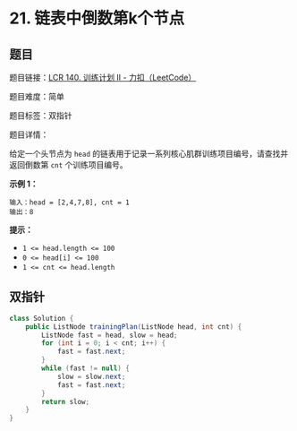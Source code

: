 # 21. 链表中倒数第k个节点

## 题目

题目链接：[LCR 140. 训练计划 II - 力扣（LeetCode）](https://leetcode.cn/problems/lian-biao-zhong-dao-shu-di-kge-jie-dian-lcof/description/)

题目难度：简单

题目标签：双指针

题目详情：

给定一个头节点为 `head` 的链表用于记录一系列核心肌群训练项目编号，请查找并返回倒数第 `cnt` 个训练项目编号。

**示例 1：**

```
输入：head = [2,4,7,8], cnt = 1
输出：8
```

**提示：**

- `1 <= head.length <= 100`
- `0 <= head[i] <= 100`
- `1 <= cnt <= head.length`



## 双指针

``` java
class Solution {
    public ListNode trainingPlan(ListNode head, int cnt) {
        ListNode fast = head, slow = head;
        for (int i = 0; i < cnt; i++) {
            fast = fast.next;
        }
        while (fast != null) {
            slow = slow.next;
            fast = fast.next;
        }
        return slow;
    }
}
```